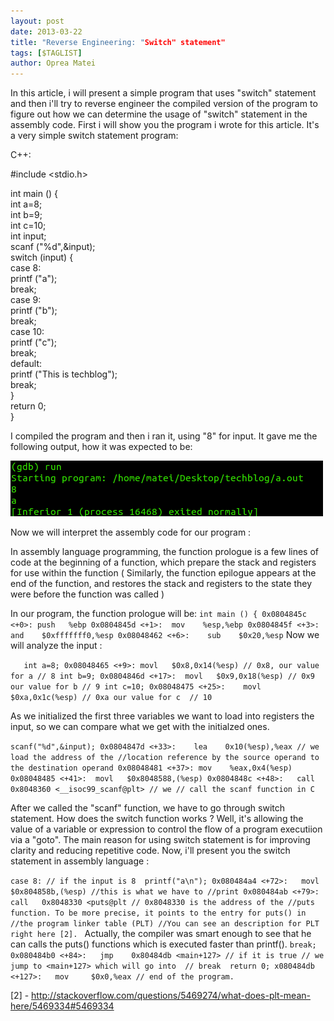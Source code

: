 ```yaml
---
layout: post
date: 2013-03-22
title: "Reverse Engineering: "Switch" statement"
tags: [$TAGLIST]
author: Oprea Matei
---
```


In this article, i will present a simple program that uses "switch" statement
and then i'll try to reverse engineer the compiled version of the program to
figure out how we can determine the usage of "switch" statement in the assembly
code. First i will show you the program i wrote for this article. It's a very
simple switch statement program: 

C++:

#include <stdio.h>   

int main () {   
	int a=8;   
	int b=9;   
	int c=10;   
	int input;   
	scanf ("%d",&input);   
	switch (input) {   
		case 8:   
		printf ("a");   
		break;   
		case 9:   
		printf ("b");   
		break;   
		case 10:   
		printf ("c");   
		break;   
		default:   
		printf ("This is techblog");   
		break;   
	}   
	return 0;   
}   

[1]: ../img/switch_compiled_ex1.png
I compiled the program and then i ran it, using "8" for input. It gave me the
following output, how it was expected to be: 
   
![Switch 1][1]

Now we will interpret the assembly code for our program :

In assembly language programming, the function prologue is a few lines of code
at the beginning of a function, which prepare the stack and registers for use
within the function ( Similarly, the function epilogue appears at the end of
the function, and restores the stack and registers to the state they were before the
function was called )

In our program, the function prologue will be: 
`
int main () {
	   0x0804845c <+0>:	push   %ebp
	      0x0804845d <+1>:	mov    %esp,%ebp
	         0x0804845f <+3>:	and    $0xfffffff0,%esp
		    0x08048462 <+6>:	sub    $0x20,%esp
`
Now we will analyze the input :

`    int a=8;
	       0x08048465 <+9>:	movl   $0x8,0x14(%esp) // 0x8, our value for a
	       						// 8
     int b=9;
	         0x0804846d <+17>:	movl   $0x9,0x18(%esp) // 0x9 our value for b
	 						// 9
     int c=10;
		   0x08048475 <+25>:	movl   $0xa,0x1c(%esp) // 0xa our value for c 
	   						// 10
`

As we initialized the first three variables we want to load into registers
the input, so we can compare what we get with the initialzed ones.

`
scanf("%d",&input);
   0x0804847d <+33>:	lea    0x10(%esp),%eax // we load the address of the
   //location reference by the source operand to the destination operand
      0x08048481 <+37>:	mov    %eax,0x4(%esp) 
         0x08048485 <+41>:	movl   $0x8048588,(%esp)
	    0x0804848c <+48>:	call   0x8048360 <__isoc99_scanf@plt> // we
	    // call the scanf function in C
`

After we called the "scanf" function, we have to go through switch statement. How
does the switch function works ? Well, it's allowing the value of a variable or
expression to control the flow of a program executiion via a "goto". The main
reason for using switch statement is for improving clarity and reducing
repetitive code.
Now, i'll present you the switch statement in assembly language : 

`
case 8: // if the input is 8 
	printf("a\n");
	    		0x080484a4 <+72>:	movl   $0x804858b,(%esp) //this is what we have to
   						//print
      0x080484ab <+79>:	call   0x8048330 <puts@plt // 0x8048330 is the address of the
      //puts function. To be more precise, it points to the entry for puts() in
      //the program linker table (PLT)
      //You can see an description for PLT right here [2]. 
`
Actually, the compiler was smart enough to see that he can calls the puts()
functions which is executed faster than printf().
`
	break;
        		0x080484b0 <+84>:	jmp    0x80484db <main+127> // if it is true
				// we jump to <main+127> which will go into 
				// break 
	return 0;
			x080484db <+127>:	mov 	$0x0,%eax
				// end of the program.
`


[2] - http://stackoverflow.com/questions/5469274/what-does-plt-mean-here/5469334#5469334

